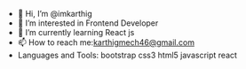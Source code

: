 - 👋 Hi, I’m @imkarthig
- 👀 I’m interested in Frontend Developer
- 🌱 I’m currently learning React js
- 📫 How to reach me:karthigmech46@gmail.com
- Languages and Tools:
bootstrap  css3 html5 javascript react




<!---
imkarthig/imkarthig is a ✨ special ✨ repository because its `README.md` (this file) appears on your GitHub profile.
You can click the Preview link to take a look at your changes.
--->
